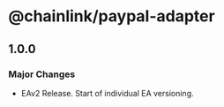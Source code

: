 # @chainlink/paypal-adapter

## 1.0.0

### Major Changes

- EAv2 Release. Start of individual EA versioning.

